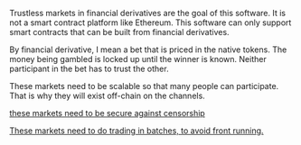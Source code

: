 Trustless markets in financial derivatives are the goal of this software.
It is not a smart contract platform like Ethereum.
This software can only support smart contracts that can be built from financial derivatives.

By financial derivative, I mean a bet that is priced in the native tokens. The money being gambled is locked up until the winner is known. Neither participant in the bet has to trust the other.

These markets need to be scalable so that many people can participate. That is why they will exist off-chain on the channels.

[these markets need to be secure against censorship](/docs/design/off_chain_censored_orders.md)

[These markets need to do trading in batches, to avoid front running.](/docs/design/off_line_limit_order_channel.md)

